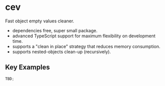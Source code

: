 # cev

Fast object empty values cleaner.

- dependencies free, super small package.
- advanced TypeScript support for maximum flexibility on development time.
- supports a "clean in place" strategy that reduces memory consumption.
- supports nested-objects clean-up (recursively).

## Key Examples

```ts
TBD;
```
